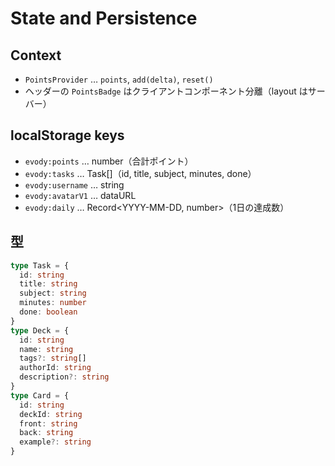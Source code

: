 # State and Persistence

## Context

- `PointsProvider` … `points`, `add(delta)`, `reset()`
- ヘッダーの `PointsBadge` はクライアントコンポーネント分離（layout はサーバー）

## localStorage keys

- `evody:points` … number（合計ポイント）
- `evody:tasks` … Task[]（id, title, subject, minutes, done）
- `evody:username` … string
- `evody:avatarV1` … dataURL
- `evody:daily` … Record<YYYY-MM-DD, number>（1日の達成数）

## 型

```ts
type Task = {
  id: string
  title: string
  subject: string
  minutes: number
  done: boolean
}
type Deck = {
  id: string
  name: string
  tags?: string[]
  authorId: string
  description?: string
}
type Card = {
  id: string
  deckId: string
  front: string
  back: string
  example?: string
}
```
